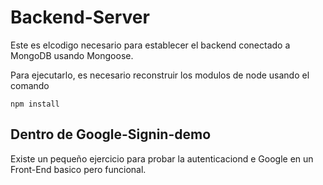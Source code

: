 # Backend-Server

Este es elcodigo necesario para establecer el backend conectado a MongoDB usando Mongoose.

Para ejecutarlo, es necesario reconstruir los modulos de node usando el comando

``````
npm install
``````

## Dentro de Google-Signin-demo
Existe un pequeño ejercicio para probar la autenticaciond e Google en un Front-End basico pero funcional.
